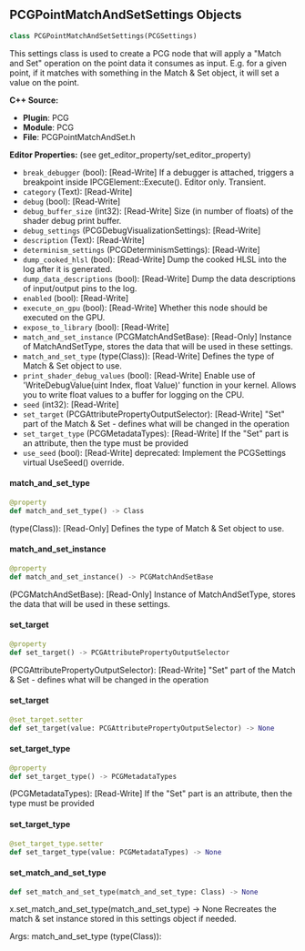## PCGPointMatchAndSetSettings Objects

```python
class PCGPointMatchAndSetSettings(PCGSettings)
```

This settings class is used to create a PCG node that will apply a "Match and Set" operation
on the point data it consumes as input.
E.g. for a given point, if it matches with something in the Match & Set object, it will set a value on the point.

**C++ Source:**

- **Plugin**: PCG
- **Module**: PCG
- **File**: PCGPointMatchAndSet.h

**Editor Properties:** (see get_editor_property/set_editor_property)

- ``break_debugger`` (bool):  [Read-Write] If a debugger is attached, triggers a breakpoint inside IPCGElement::Execute(). Editor only. Transient.
- ``category`` (Text):  [Read-Write]
- ``debug`` (bool):  [Read-Write]
- ``debug_buffer_size`` (int32):  [Read-Write] Size (in number of floats) of the shader debug print buffer.
- ``debug_settings`` (PCGDebugVisualizationSettings):  [Read-Write]
- ``description`` (Text):  [Read-Write]
- ``determinism_settings`` (PCGDeterminismSettings):  [Read-Write]
- ``dump_cooked_hlsl`` (bool):  [Read-Write] Dump the cooked HLSL into the log after it is generated.
- ``dump_data_descriptions`` (bool):  [Read-Write] Dump the data descriptions of input/output pins to the log.
- ``enabled`` (bool):  [Read-Write]
- ``execute_on_gpu`` (bool):  [Read-Write] Whether this node should be executed on the GPU.
- ``expose_to_library`` (bool):  [Read-Write]
- ``match_and_set_instance`` (PCGMatchAndSetBase):  [Read-Only] Instance of MatchAndSetType, stores the data that will be used in these settings.
- ``match_and_set_type`` (type(Class)):  [Read-Write] Defines the type of Match & Set object to use.
- ``print_shader_debug_values`` (bool):  [Read-Write] Enable use of 'WriteDebugValue(uint Index, float Value)' function in your kernel. Allows you to write float values to a buffer for logging on the CPU.
- ``seed`` (int32):  [Read-Write]
- ``set_target`` (PCGAttributePropertyOutputSelector):  [Read-Write] "Set" part of the Match & Set - defines what will be changed in the operation
- ``set_target_type`` (PCGMetadataTypes):  [Read-Write] If the "Set" part is an attribute, then the type must be provided
- ``use_seed`` (bool):  [Read-Write]
  deprecated: Implement the PCGSettings virtual UseSeed() override.

<a id="unreal.PCGPointMatchAndSetSettings.match_and_set_type"></a>

#### match_and_set_type

```python
@property
def match_and_set_type() -> Class
```

(type(Class)):  [Read-Only] Defines the type of Match & Set object to use.

<a id="unreal.PCGPointMatchAndSetSettings.match_and_set_instance"></a>

#### match_and_set_instance

```python
@property
def match_and_set_instance() -> PCGMatchAndSetBase
```

(PCGMatchAndSetBase):  [Read-Only] Instance of MatchAndSetType, stores the data that will be used in these settings.

<a id="unreal.PCGPointMatchAndSetSettings.set_target"></a>

#### set_target

```python
@property
def set_target() -> PCGAttributePropertyOutputSelector
```

(PCGAttributePropertyOutputSelector):  [Read-Write] "Set" part of the Match & Set - defines what will be changed in the operation

<a id="unreal.PCGPointMatchAndSetSettings.set_target"></a>

#### set_target

```python
@set_target.setter
def set_target(value: PCGAttributePropertyOutputSelector) -> None
```

<a id="unreal.PCGPointMatchAndSetSettings.set_target_type"></a>

#### set_target_type

```python
@property
def set_target_type() -> PCGMetadataTypes
```

(PCGMetadataTypes):  [Read-Write] If the "Set" part is an attribute, then the type must be provided

<a id="unreal.PCGPointMatchAndSetSettings.set_target_type"></a>

#### set_target_type

```python
@set_target_type.setter
def set_target_type(value: PCGMetadataTypes) -> None
```

<a id="unreal.PCGPointMatchAndSetSettings.set_match_and_set_type"></a>

#### set_match_and_set_type

```python
def set_match_and_set_type(match_and_set_type: Class) -> None
```

x.set_match_and_set_type(match_and_set_type) -> None
Recreates the match & set instance stored in this settings object if needed.

Args:
    match_and_set_type (type(Class)):

<a id="unreal.PCGProjectionSettings"></a>